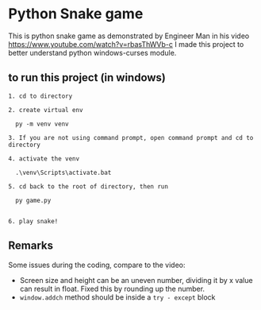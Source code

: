# Python Snake game

This is python snake game as demonstrated by Engineer Man in his video https://www.youtube.com/watch?v=rbasThWVb-c
I made this project to better understand python windows-curses module.

## to run this project (in windows)

```
1. cd to directory

2. create virtual env

  py -m venv venv

3. If you are not using command prompt, open command prompt and cd to directory

4. activate the venv

  .\venv\Scripts\activate.bat

5. cd back to the root of directory, then run

  py game.py


6. play snake!

```

## Remarks

Some issues during the coding, compare to the video:

- Screen size and height can be an uneven number, dividing it by x value can result in float.
  Fixed this by rounding up the number.
- `window.addch` method should be inside a `try - except` block
